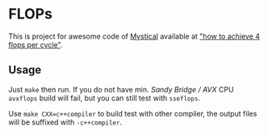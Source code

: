 FLOPs
=====

This is project for awesome code of [Mystical](http://stackoverflow.com/users/922184/mysticial) available at ["how to achieve 4 flops per cycle"](http://stackoverflow.com/questions/8389648/how-to-achieve-4-flops-per-cycle/8391601#8391601).

Usage
-----

Just `make` then run. If you do not have min. *Sandy Bridge / AVX* CPU `avxflops` build will fail, but you can still test with `sseflops`.

Use `make CXX=c++compiler` to build test with other compiler, the output files will be suffixed with `-c++compiler`.
